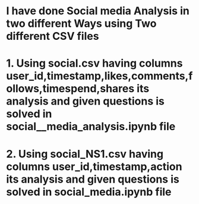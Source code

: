# I have done Social media Analysis in two different Ways using Two different CSV files 
# 1. Using social.csv having columns user_id,timestamp,likes,comments,follows,timespend,shares its analysis and given questions is solved in social__media_analysis.ipynb file
# 2. Using social_NS1.csv having columns user_id,timestamp,action its analysis and given questions is solved in social_media.ipynb file

